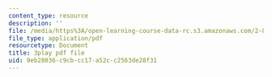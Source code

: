 ```yaml
---
content_type: resource
description: ''
file: /media/https%3A/open-learning-course-data-rc.s3.amazonaws.com/2-830j-control-of-manufacturing-processes-sma-6303-spring-2008/9eb28036c9cbcc17a52cc2563de28f31_MeFCYYCATw0.pdf
file_type: application/pdf
resourcetype: Document
title: 3play pdf file
uid: 9eb28036-c9cb-cc17-a52c-c2563de28f31
---
```

